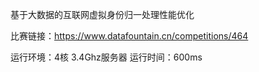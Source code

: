 基于大数据的互联网虚拟身份归一处理性能优化

比赛链接：https://www.datafountain.cn/competitions/464

运行环境：4核 3.4Ghz服务器
运行时间：600ms
